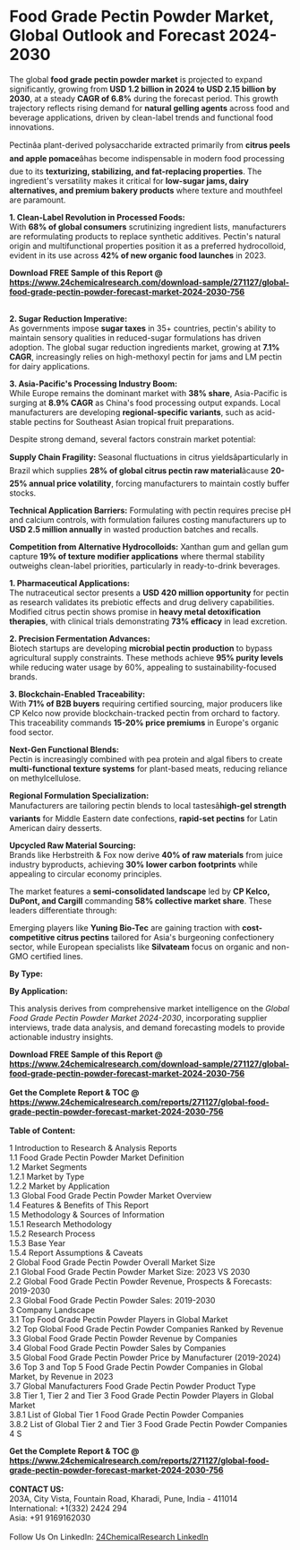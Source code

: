 <h1>Food Grade Pectin Powder Market, Global Outlook and Forecast 2024-2030</h1><p>The global <strong>food grade pectin powder market</strong> is projected to expand significantly, growing from <strong>USD 1.2 billion in 2024 to USD 2.15 billion by 2030</strong>, at a steady <strong>CAGR of 6.8%</strong> during the forecast period. This growth trajectory reflects rising demand for <strong>natural gelling agents</strong> across food and beverage applications, driven by clean-label trends and functional food innovations.</p><p>Pectinâa plant-derived polysaccharide extracted primarily from <strong>citrus peels and apple pomace</strong>âhas become indispensable in modern food processing due to its <strong>texturizing, stabilizing, and fat-replacing properties</strong>. The ingredient's versatility makes it critical for <strong>low-sugar jams, dairy alternatives, and premium bakery products</strong> where texture and mouthfeel are paramount.</p><p><strong>1. Clean-Label Revolution in Processed Foods:</strong><br>
With <strong>68% of global consumers</strong> scrutinizing ingredient lists, manufacturers are reformulating products to replace synthetic additives. Pectin's natural origin and multifunctional properties position it as a preferred hydrocolloid, evident in its use across <strong>42% of new organic food launches</strong> in 2023.</p><div><b>Download FREE Sample of this Report @ 
            <a href="https://www.24chemicalresearch.com/download-sample/271127/global-food-grade-pectin-powder-forecast-market-2024-2030-756">
            https://www.24chemicalresearch.com/download-sample/271127/global-food-grade-pectin-powder-forecast-market-2024-2030-756</a></b></div><br><p><strong>2. Sugar Reduction Imperative:</strong><br>
As governments impose <strong>sugar taxes</strong> in 35+ countries, pectin's ability to maintain sensory qualities in reduced-sugar formulations has driven adoption. The global sugar reduction ingredients market, growing at <strong>7.1% CAGR</strong>, increasingly relies on high-methoxyl pectin for jams and LM pectin for dairy applications.</p><p><strong>3. Asia-Pacific's Processing Industry Boom:</strong><br>
While Europe remains the dominant market with <strong>38% share</strong>, Asia-Pacific is surging at <strong>8.9% CAGR</strong> as China's food processing output expands. Local manufacturers are developing <strong>regional-specific variants</strong>, such as acid-stable pectins for Southeast Asian tropical fruit preparations.</p><p>Despite strong demand, several factors constrain market potential:</p><p><strong>Supply Chain Fragility:</strong> Seasonal fluctuations in citrus yieldsâparticularly in Brazil which supplies <strong>28% of global citrus pectin raw material</strong>âcause <strong>20-25% annual price volatility</strong>, forcing manufacturers to maintain costly buffer stocks.</p><p><strong>Technical Application Barriers:</strong> Formulating with pectin requires precise pH and calcium controls, with formulation failures costing manufacturers up to <strong>USD 2.5 million annually</strong> in wasted production batches and recalls.</p><p><strong>Competition from Alternative Hydrocolloids:</strong> Xanthan gum and gellan gum capture <strong>19% of texture modifier applications</strong> where thermal stability outweighs clean-label priorities, particularly in ready-to-drink beverages.</p><p><strong>1. Pharmaceutical Applications:</strong><br>
The nutraceutical sector presents a <strong>USD 420 million opportunity</strong> for pectin as research validates its prebiotic effects and drug delivery capabilities. Modified citrus pectin shows promise in <strong>heavy metal detoxification therapies</strong>, with clinical trials demonstrating <strong>73% efficacy</strong> in lead excretion.</p><p><strong>2. Precision Fermentation Advances:</strong><br>
Biotech startups are developing <strong>microbial pectin production</strong> to bypass agricultural supply constraints. These methods achieve <strong>95% purity levels</strong> while reducing water usage by 60%, appealing to sustainability-focused brands.</p><p><strong>3. Blockchain-Enabled Traceability:</strong><br>
With <strong>71% of B2B buyers</strong> requiring certified sourcing, major producers like CP Kelco now provide blockchain-tracked pectin from orchard to factory. This traceability commands <strong>15-20% price premiums</strong> in Europe's organic food sector.</p><p><strong>Next-Gen Functional Blends:</strong><br>
    Pectin is increasingly combined with pea protein and algal fibers to create <strong>multi-functional texture systems</strong> for plant-based meats, reducing reliance on methylcellulose.</p><p><strong>Regional Formulation Specialization:</strong><br>
    Manufacturers are tailoring pectin blends to local tastesâ<strong>high-gel strength variants</strong> for Middle Eastern date confections, <strong>rapid-set pectins</strong> for Latin American dairy desserts.</p><p><strong>Upcycled Raw Material Sourcing:</strong><br>
    Brands like Herbstreith &amp; Fox now derive <strong>40% of raw materials</strong> from juice industry byproducts, achieving <strong>30% lower carbon footprints</strong> while appealing to circular economy principles.</p><p>The market features a <strong>semi-consolidated landscape</strong> led by <strong>CP Kelco, DuPont, and Cargill</strong> commanding <strong>58% collective market share</strong>. These leaders differentiate through:</p><p>Emerging players like <strong>Yuning Bio-Tec</strong> are gaining traction with <strong>cost-competitive citrus pectins</strong> tailored for Asia's burgeoning confectionery sector, while European specialists like <strong>Silvateam</strong> focus on organic and non-GMO certified lines.</p><p><strong>By Type:</strong></p><p><strong>By Application:</strong></p><p>This analysis derives from comprehensive market intelligence on the <em>Global Food Grade Pectin Powder Market 2024-2030</em>, incorporating supplier interviews, trade data analysis, and demand forecasting models to provide actionable industry insights.</p><div><b>Download FREE Sample of this Report @ 
            <a href="https://www.24chemicalresearch.com/download-sample/271127/global-food-grade-pectin-powder-forecast-market-2024-2030-756">
            https://www.24chemicalresearch.com/download-sample/271127/global-food-grade-pectin-powder-forecast-market-2024-2030-756</a></b></div><br><div><b>Get the Complete Report & TOC @ 
            <a href="https://www.24chemicalresearch.com/reports/271127/global-food-grade-pectin-powder-forecast-market-2024-2030-756">
            https://www.24chemicalresearch.com/reports/271127/global-food-grade-pectin-powder-forecast-market-2024-2030-756</a></b></div><br>
            <b>Table of Content:</b><p>1 Introduction to Research & Analysis Reports<br />
    1.1 Food Grade Pectin Powder Market Definition<br />
    1.2 Market Segments<br />
        1.2.1 Market by Type<br />
        1.2.2 Market by Application<br />
    1.3 Global Food Grade Pectin Powder Market Overview<br />
    1.4 Features & Benefits of This Report<br />
    1.5 Methodology & Sources of Information<br />
        1.5.1 Research Methodology<br />
        1.5.2 Research Process<br />
        1.5.3 Base Year<br />
        1.5.4 Report Assumptions & Caveats<br />
2 Global Food Grade Pectin Powder Overall Market Size<br />
    2.1 Global Food Grade Pectin Powder Market Size: 2023 VS 2030<br />
    2.2 Global Food Grade Pectin Powder Revenue, Prospects & Forecasts: 2019-2030<br />
    2.3 Global Food Grade Pectin Powder Sales: 2019-2030<br />
3 Company Landscape<br />
    3.1 Top Food Grade Pectin Powder Players in Global Market<br />
    3.2 Top Global Food Grade Pectin Powder Companies Ranked by Revenue<br />
    3.3 Global Food Grade Pectin Powder Revenue by Companies<br />
    3.4 Global Food Grade Pectin Powder Sales by Companies<br />
    3.5 Global Food Grade Pectin Powder Price by Manufacturer (2019-2024)<br />
    3.6 Top 3 and Top 5 Food Grade Pectin Powder Companies in Global Market, by Revenue in 2023<br />
    3.7 Global Manufacturers Food Grade Pectin Powder Product Type<br />
    3.8 Tier 1, Tier 2 and Tier 3 Food Grade Pectin Powder Players in Global Market<br />
        3.8.1 List of Global Tier 1 Food Grade Pectin Powder Companies<br />
        3.8.2 List of Global Tier 2 and Tier 3 Food Grade Pectin Powder Companies<br />
4 S</p><div><b>Get the Complete Report & TOC @ 
            <a href="https://www.24chemicalresearch.com/reports/271127/global-food-grade-pectin-powder-forecast-market-2024-2030-756">
            https://www.24chemicalresearch.com/reports/271127/global-food-grade-pectin-powder-forecast-market-2024-2030-756</a></b></div><br><b>CONTACT US:</b><br>
            203A, City Vista, Fountain Road, Kharadi, Pune, India - 411014<br>
            International: +1(332) 2424 294<br>
            Asia: +91 9169162030 <br><br>
            Follow Us On LinkedIn: <a href="https://www.linkedin.com/company/24chemicalresearch/">24ChemicalResearch LinkedIn</a>